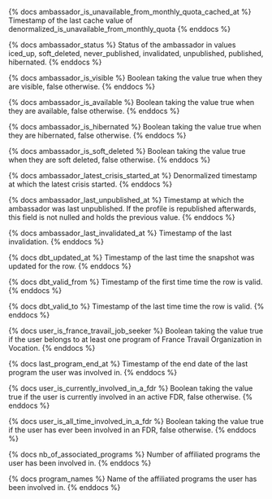 {% docs ambassador_is_unavailable_from_monthly_quota_cached_at %}
Timestamp of the last cache value of denormalized_is_unavailable_from_monthly_quota
{% enddocs %}

{% docs ambassador_status %}
Status of the ambassador in values iced_up, soft_deleted, never_published, invalidated, unpublished, published, hibernated.
{% enddocs %}

{% docs ambassador_is_visible %}
Boolean taking the value true when they are visible, false otherwise.
{% enddocs %}

{% docs ambassador_is_available %}
Boolean taking the value true when they are available, false otherwise.
{% enddocs %}

{% docs ambassador_is_hibernated %}
Boolean taking the value true when they are hibernated, false otherwise.
{% enddocs %}

{% docs ambassador_is_soft_deleted %}
Boolean taking the value true when they are soft deleted, false otherwise.
{% enddocs %}

{% docs ambassador_latest_crisis_started_at %}
Denormalized timestamp at which the latest crisis started.
{% enddocs %}

{% docs ambassador_last_unpublished_at %}
Timestamp at which the ambassador was last unpublished. If the profile is republished afterwards, this field is not nulled and holds the previous value.
{% enddocs %}

{% docs ambassador_last_invalidated_at %}
Timestamp of the last invalidation.
{% enddocs %}

{% docs dbt_updated_at %}
Timestamp of the last time the snapshot was updated for the row.
{% enddocs %}

{% docs dbt_valid_from %}
Timestamp of the first time time the row is valid.
{% enddocs %}

{% docs dbt_valid_to %}
Timestamp of the last time time the row is valid.
{% enddocs %}

{% docs user_is_france_travail_job_seeker %}
Boolean taking the value true if the user belongs to at least one program of France Travail Organization in Vocation.
{% enddocs %}

{% docs last_program_end_at %}
Timestamp of the end date of the last program the user was involved in.
{% enddocs %}

{% docs user_is_currently_involved_in_a_fdr %}
Boolean taking the value true if the user is currently involved in an active FDR, false otherwise.
{% enddocs %}

{% docs user_is_all_time_involved_in_a_fdr %}
Boolean taking the value true if the user has ever been involved in an FDR, false otherwise.
{% enddocs %}

{% docs nb_of_associated_programs %}
Number of affiliated programs the user has been involved in.
{% enddocs %}

{% docs program_names %}
Name of the affiliated programs the user has been involved in.
{% enddocs %}
